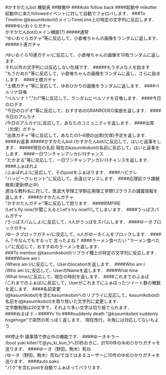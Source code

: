 #かすかたんbot 機能表
##稼働中
###Auto follow back
####起動中
mikutter起動中に来たfollowedイベントに対して自動でフォロバします．
###To Timeline
@kasumikobotのメインTimeLime上の特定の文字列に反応します．
####ゆいおぐらガチャ  
かすかたんbotのメイン機能(?)
#####通常  
"ゆいおぐらガチャ"等に反応して，小倉唯ちゃんの画像をランダムに返します．
#####十連ガチャ  

/ゆいおぐら10連ガチャ/に反応して，小倉唯ちゃんの画像を10枚ランダムに返します．  
それ以外の文字列には反応しない仕様です．
#####もうダメな人を励ます  
"もうだめだ"等に反応して，小倉唯ちゃんの画像をランダムに返し，さらに励まします．
####土橋ガチャ  
"土橋ガチャ"等に反応して，ゆめひかりの画像をランダムに返します．
####ペルソナ召喚  
"ペルソナ！","ｶｯ!"等に反応して，ランダムにペルソナを召喚します．
####今日のロデオ  
"今日のロデオ"等に反応して，おすすめのGRANRODEO楽曲を返します．
####今日のアルカナ  
/今日のアルカナ/に反応して，あなたのコミュニティを返します．
####出席（欠席）ガチャ  
"出席ガチャ"等に反応して，あなたの1~6限の出席(欠席)予定を返します．
####お返事
#####かすかたんbot
/かすかたんbot/に反応して，はいと返事をします．
#####現在の名前
現在のkasumikobotの名前に反応して，はいと返事をします．
####一日ワンチャンアシカﾓﾉﾏﾈチャンス  
"たかまる"等に反応して，一日ワンチャンアシカﾓﾉﾏﾈチャンスを返します．
####ふぁぼれよ  
/ふぁぼれよ/に反応して，そのpostをふぁぼります．
####ハピクレ  
"ハッピークレセント"に反応して，永遠ロマンスします．
####応理前クラ課題検索(更新停止中)  
適当な教科名に対して，筑波大学理工学群応用理工学類1,2クラスの講義情報を返します．
####かすかたんガチャ  
"かすかたんガチャ"等に反応して怒ります．
####RIMFIRE  
/Let's fly now/が聞こえるとLet's try now!!!してしまいます．
####うっぱスパムガチャ  
/うっぱスパムしよ/に反応して，n人がうっぱをスパムします．
####ゆーきブロックガチャ  
/ゆーきブロックガチャ/に反応して，n人がゆーきくんをブロックします．
####ん？今なんでもするって
言ったよね？
####ラーメン食べたい
"ラーメン食べたい"に反応して，おすすめのラーメンを返します．  
###To mention
@kasumikobotのリプライ欄上の特定の文字列に反応します．
####Where am I  
/Where am I/に反応して，Userのlocationを返します．
####Who am I  
/Who am I/に反応して，UserのNameを返します．
####What time  
/What time/に反応して，現在の時刻を返します．
####これまでのふぁぼ  
/これまでのふぁぼ/に反応して，Userがこれまでにふぁぼったツイート数の概数を返します．
####名前変更  
(@kasumikobot)を含むkasumikobotへのリプライに反応して，kasumikobotの名前を(@kasumikobot)を取り除いた文字列に変更します．  
文字数制限は20文字で，それより多い文字は切り捨てられます．  
####ぬるぽ
ｶﾞｯ
####Yo
Yo
####suddenly death
"@kasumikobot suddenly hogehoge"で突然の死っぽく返します． 現在改行，半角には対応してないもよう

##停止中
諸事情で停止中の機能です．
####ゆーきキラー  
/boot yuki killer/で@yu_ki_kun_1へ20秒おきに，計100件のゆめひかりガチャを送ります．
####ゆーき（野田，駒木）死ね  
/ゆーき（野田，駒木）死ね/で当てはまるユーザーに10件のゆめひかりガチャを送ります．
####auto paku  
"パク"を含むpostを自動でふぁぼってパクります．
